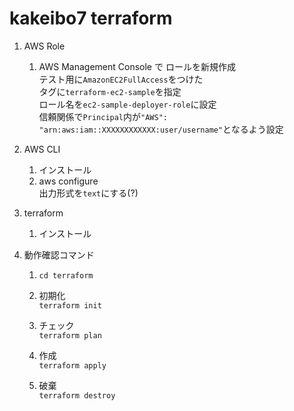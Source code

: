 # kakeibo7 terraform

1. AWS Role

   1. AWS Management Console で ロールを新規作成  
      テスト用に`AmazonEC2FullAccess`をつけた  
      タグに`terraform-ec2-sample`を指定  
      ロール名を`ec2-sample-deployer-role`に設定  
      信頼関係で`Principal`内が`"AWS": "arn:aws:iam::XXXXXXXXXXXX:user/username"`となるよう設定

1. AWS CLI

   1. インストール
   1. aws configure  
      出力形式を`text`にする(?)

1. terraform

   1. インストール

1. 動作確認コマンド

   1. `cd terraform`

   1. 初期化  
      `terraform init`
   1. チェック  
      `terraform plan`
   1. 作成  
      `terraform apply`
   1. 破棄  
      `terraform destroy`
